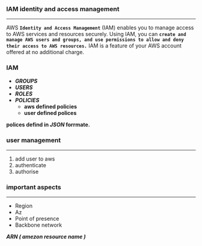 ### **IAM identity and access management**  
---
AWS **`Identity and Access Management`** (IAM) enables you to manage access to AWS services and resources securely. Using IAM, you can **`create and manage AWS users and groups, and use permissions to allow and deny their access to AWS resources.`** IAM is a feature of your AWS account offered at no additional charge.  

### **IAM**  

-   ***GROUPS***
-   ***USERS***
-   ***ROLES***
-   ***POLICIES***  
    -   **aws defined policies**
    -   **user defined polices**  

**polices defind in _***JSON***_ forrmate.**  

### **user management**  

---
1.  add user to aws 
1.  authenticate 
1.  authorise  

### **important aspects**
---
-   Region
-   Az
-   Point of presence
-   Backbone network  

***ARN ( amezon resource name )***  